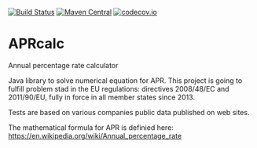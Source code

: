 [![Build Status](https://travis-ci.org/piotrpietrzak/aprcalc.svg?branch=master)](https://travis-ci.org/piotrpietrzak/aprcalc) [![Maven Central](https://maven-badges.herokuapp.com/maven-central/me.pietrzak.aprcalc/aprcalc/badge.svg)](https://maven-badges.herokuapp.com/maven-central/me.pietrzak.aprcalc/aprcalc) [![codecov.io](https://codecov.io/github/piotrpietrzak/aprcalc/coverage.svg?branch=master)](https://codecov.io/github/piotrpietrzak/aprcalc?branch=master)
# APRcalc 
Annual percentage rate calculator

Java library to solve numerical equation for APR. This project is going to fulfill problem stad in the EU regulations: directives 2008/48/EC and 2011/90/EU, fully in force in all member states since 2013.

Tests are based on various companies public data published on web sites.

The mathematical formula for APR is definied here: https://en.wikipedia.org/wiki/Annual_percentage_rate
